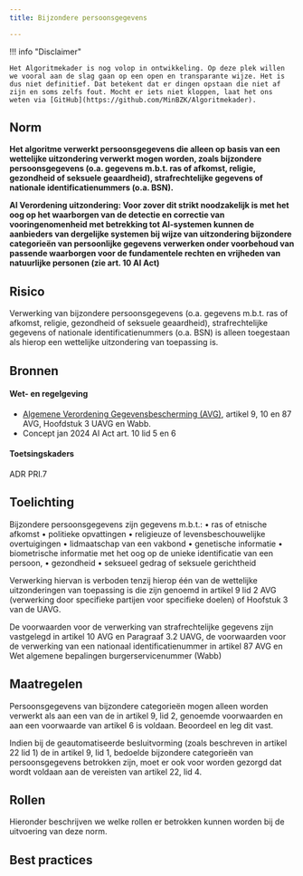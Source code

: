 ```yaml
---
title: Bijzondere persoonsgegevens

---
```


!!! info "Disclaimer"

    Het Algoritmekader is nog volop in ontwikkeling. Op deze plek willen we vooral aan de slag gaan op een open en transparante wijze. Het is dus niet definitief. Dat betekent dat er dingen opstaan die niet af zijn en soms zelfs fout. Mocht er iets niet kloppen, laat het ons weten via [GitHub](https://github.com/MinBZK/Algoritmekader).


## Norm
**Het algoritme verwerkt persoonsgegevens die alleen op basis van een wettelijke uitzondering verwerkt mogen worden, zoals bijzondere persoonsgegevens (o.a. gegevens m.b.t. ras of afkomst, religie, gezondheid of seksuele geaardheid), strafrechtelijke gegevens of nationale identificatienummers (o.a. BSN).**

**AI Verordening uitzondering: 
Voor zover dit strikt noodzakelijk is met het oog op het waarborgen van de detectie en correctie van vooringenomenheid met betrekking tot AI-systemen kunnen de aanbieders van dergelijke systemen bij wijze van uitzondering bijzondere categorieën van persoonlijke gegevens verwerken onder voorbehoud van passende waarborgen voor de fundamentele rechten en vrijheden van natuurlijke personen (zie art. 10 AI Act)**

## Risico
Verwerking van bijzondere persoonsgegevens (o.a. gegevens m.b.t. ras of afkomst, religie, gezondheid of seksuele geaardheid), strafrechtelijke gegevens of nationale identificatienummers (o.a. BSN) is alleen toegestaan als hierop een wettelijke uitzondering van toepassing is.

## Bronnen

#### Wet- en regelgeving

- [Algemene Verordening Gegevensbescherming (AVG)](https://eur-lex.europa.eu/legal-content/NL/TXT/HTML/?uri=CELEX:32016R0679&qid=1685451198313), artikel 9, 10 en 87 AVG, Hoofdstuk 3 UAVG en Wabb.
- Concept jan 2024 AI Act art. 10 lid 5 en 6

#### Toetsingskaders
ADR PRI.7

## Toelichting
Bijzondere persoonsgegevens zijn gegevens m.b.t.:
• ras of etnische afkomst
• politieke opvattingen
• religieuze of levensbeschouwelijke overtuigingen
• lidmaatschap van een vakbond
• genetische informatie
• biometrische informatie met het oog op de unieke identificatie van een persoon,
• gezondheid
• seksueel gedrag of seksuele gerichtheid

Verwerking hiervan is verboden tenzij hierop één van de wettelijke uitzonderingen van toepassing is die zijn genoemd in artikel 9 lid 2 AVG (verwerking door specifieke partijen voor specifieke doelen) of Hoofstuk 3 van de UAVG.

De voorwaarden voor de verwerking van strafrechtelijke gegevens zijn vastgelegd in artikel 10 AVG en Paragraaf 3.2 UAVG, de voorwaarden voor de verwerking van een nationaal identificatienummer in artikel 87 AVG en Wet algemene bepalingen burgerservicenummer (Wabb)


## Maatregelen
Persoonsgegevens van bijzondere categorieën mogen alleen worden verwerkt als aan een van de in artikel 9, lid 2, genoemde voorwaarden en aan een voorwaarde van artikel 6 is voldaan. Beoordeel en leg dit vast.

Indien bij de geautomatiseerde besluitvorming (zoals beschreven in artikel 22 lid 1) de in artikel 9, lid 1, bedoelde bijzondere categorieën van persoonsgegevens betrokken zijn, moet er ook voor worden gezorgd dat wordt voldaan aan de vereisten van artikel 22, lid 4.

## Rollen
Hieronder beschrijven we welke rollen er betrokken kunnen worden bij de uitvoering van deze norm. 



## Best practices


